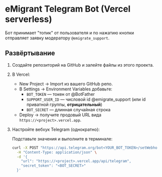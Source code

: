 # eMigrant Telegram Bot (Vercel serverless)

Бот принимает "топик" от пользователя и по нажатию кнопки отправляет заявку модератору `@emigrate_support`.

## Развёртывание

1) Создайте репозиторий на GitHub и залейте файлы из этого проекта.

2) В Vercel:
   - New Project → Import из вашего GitHub репо.
   - В Settings → Environment Variables добавьте:
     - `BOT_TOKEN` — токен от @BotFather
     - `SUPPORT_USER_ID` — числовой id @emigrate_support (или id приватной группы, **отрицательный**)
     - `BOT_SECRET` — длинная случайная строка
   - Deploy → получите продовый URL вида `https://<project>.vercel.app`.

3) Настройте вебхук Telegram (однократно):

   Подставьте значения и выполните в терминале:
   ```bash
   curl -X POST "https://api.telegram.org/bot<YOUR_BOT_TOKEN>/setWebhook" \
     -H "Content-Type: application/json" \
     -d '{
       "url": "https://<project>.vercel.app/api/telegram",
       "secret_token": "<BOT_SECRET>"
     }'
